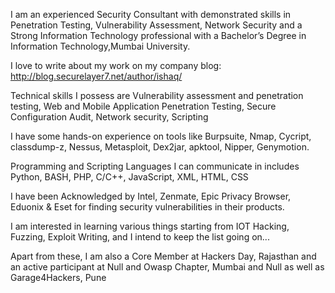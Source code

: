 I am an experienced Security Consultant with demonstrated skills in Penetration Testing, Vulnerability Assessment, Network Security and a Strong Information Technology professional with a Bachelor’s Degree in Information Technology,Mumbai University.

I love to write about my work on my company blog: http://blog.securelayer7.net/author/ishaq/

Technical skills I possess are Vulnerability assessment and penetration testing, Web and Mobile Application Penetration Testing, Secure Configuration Audit, Network security, Scripting

I have some hands-on experience on tools like Burpsuite, Nmap, Cycript, classdump-z, Nessus, Metasploit, Dex2jar, apktool, Nipper, Genymotion.

Programming and Scripting Languages I can communicate in includes Python, BASH, PHP, C/C++, JavaScript, XML, HTML, CSS

I have been Acknowledged by Intel, Zenmate, Epic Privacy Browser, Eduonix & Eset for finding security vulnerabilities in their products.

I am interested in learning various things starting from IOT Hacking, Fuzzing, Exploit Writing, and I intend to keep the list going on...

Apart from these, I am also a Core Member at Hackers Day, Rajasthan and an active participant at Null and Owasp Chapter, Mumbai and Null as well as Garage4Hackers, Pune

